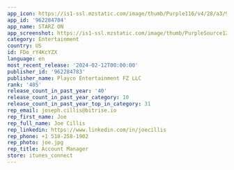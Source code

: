 ```yaml
---
app_icon: https://is1-ssl.mzstatic.com/image/thumb/Purple116/v4/28/a3/97/28a397b5-86b6-89ab-c49e-db04afbeee1f/AppIcon-0-0-1x_U007emarketing-0-7-0-85-220.png/1024x1024bb.png
app_id: '962284784'
app_name: STARZ ON
app_screenshot: https://is1-ssl.mzstatic.com/image/thumb/PurpleSource126/v4/a7/7e/47/a77e47c7-1a9d-508a-c374-0e66d3c1963d/444051d8-d71d-4ff6-b1ec-c1c6b1fefe9c_Slide1_E.jpg/1284x2778bb.png
category: Entertainment
country: US
id: FDo_rY4KcYZX
language: en
most_recent_release: '2024-02-12T00:00:00'
publisher_id: '962284783'
publisher_name: Playco Entertainment FZ LLC
rank: '405'
release_count_in_past_year: '40'
release_count_in_past_year_category: 10
release_count_in_past_year_top_in_category: 31
rep_email: joseph.cillis@bitrise.io
rep_first_name: Joe
rep_full_name: Joe Cillis
rep_linkedin: https://www.linkedin.com/in/joecillis
rep_phone: +1 518-258-1902
rep_photo: joe.jpg
rep_title: Account Manager
store: itunes_connect
---
```

